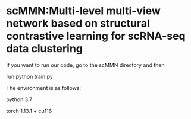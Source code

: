 # scMMN:Multi-level multi-view network based on structural contrastive learning for scRNA-seq data clustering

If you want to run our code, go to the scMMN directory and then 

run python train.py

The environment is as follows:

python 3.7

torch 1.13.1 + cu116
